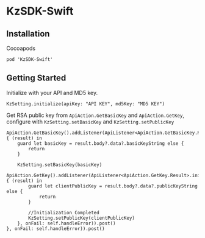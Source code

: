 # KzSDK-Swift
## Installation
Cocoapods

    pod 'KzSDK-Swift'
## Getting Started
Initialize with your API and MD5 key.

    KzSetting.initialize(apiKey: "API KEY", md5Key: "MD5 KEY")
Get RSA public key from `ApiAction.GetBasicKey` and `ApiAction.GetKey`, configure with `KzSetting.setBasicKey` and `KzSetting.setPublicKey`

    ApiAction.GetBasicKey().addListener(ApiListener<ApiAction.GetBasicKey.Result>.init(onSuccess: { (result) in
        guard let basicKey = result.body?.data?.basicKeyString else {
            return
        }
        
        KzSetting.setBasicKey(basicKey)
        ApiAction.GetKey().addListener(ApiListener<ApiAction.GetKey.Result>.init(onSuccess: { (result) in
            guard let clientPublicKey = result.body?.data?.publicKeyString else {
                return
            }
            
            //Initialization Completed
            KzSetting.setPublicKey(clientPublicKey)
        }, onFail: self.handleError)).post()
    }, onFail: self.handleError)).post()